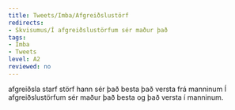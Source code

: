 ```yaml
---
title: Tweets/Imba/Afgreiðslustörf
redirects:
- Skvisumus/Í afgreiðslustörfum sér maður það
tags:
- Imba
- Tweets
level: A2
reviewed: no
---
```

<vocabulary>
afgreiðsla
starf
störf
hann sér
það besta
það versta
frá manninum
</vocabulary>
<Tweet
data-translate="true"audio="ZM8a.mp3"
id="753706794082504707"
date="1468532677000"
favorites="3"
user_name="flaturpilsner"
handle="skvisumus"
user_picture="Tweet-skvisumus-14rupeh.png"
verified=""
>Í afgreiðslustörfum sér maður það besta og það versta í manninum.</Tweet>

